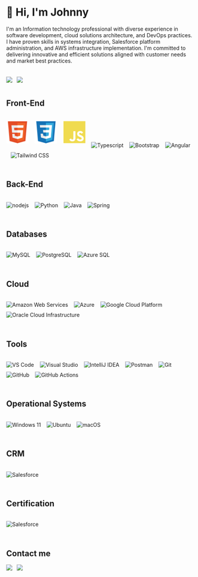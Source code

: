 # 👋 Hi, I'm Johnny
<div style="align: justify;">
I'm an Information technology professional with diverse experience in software development, cloud solutions architecture, and DevOps practices. I have proven skills in systems integration, Salesforce platform administration, and AWS infrastructure implementation. I'm committed to delivering innovative and efficient solutions aligned with customer needs and market best practices.
<div>
<br>
<br>

<div style="display: inline_block; align: center;">
  <img style="margin-bottom: 10px;" height="180em" src="https://github-readme-stats.vercel.app/api?username=johnnysoutodev&show_icons=true&theme=dark&include_all_commits=true&count_private=true&locale=en"/>&nbsp;&nbsp;
  <img style="margin-bottom: 10px;" height="180em" src="https://github-readme-stats.vercel.app/api/top-langs/?username=johnnysoutodev&layout=compact&langs_count=4&theme=dark&locale=en"/>&nbsp;&nbsp;
</div>

## Front-End

<div style="display: inline_block;"><br>  
  <img style="margin-bottom: 10px; align: center;" alt="HTML5" height="60" width="60" src="https://raw.githubusercontent.com/devicons/devicon/master/icons/html5/html5-original.svg">
  &nbsp;&nbsp;
  <img style="margin-bottom: 10px; align: center;" alt="CSS3" height="60" width="60" src="https://raw.githubusercontent.com/devicons/devicon/master/icons/css3/css3-original.svg">
  &nbsp;&nbsp;
  <img style="margin-bottom: 10px; align: center;" alt="JavaScript" height="60" width="60" src="https://raw.githubusercontent.com/devicons/devicon/master/icons/javascript/javascript-plain.svg">
  &nbsp;&nbsp;
  <img style="margin-bottom: 10px; align: center;" alt="Typescript" height="60" width="60" src="https://cdn.jsdelivr.net/gh/devicons/devicon@latest/icons/typescript/typescript-original.svg" />
  &nbsp;&nbsp;
  <img style="margin-bottom: 10px; align: center;" alt="Bootstrap" height="60" width="60" src="https://cdn.jsdelivr.net/gh/devicons/devicon@latest/icons/bootstrap/bootstrap-original.svg" />
  &nbsp;&nbsp;
  <img style="margin-bottom: 10px; align: center;" alt="Angular" height="60" width="60" src="https://cdn.jsdelivr.net/gh/devicons/devicon@latest/icons/angular/angular-original.svg" />
  &nbsp;&nbsp;
  <img style="margin-bottom: 10px; align: center;" alt="Tailwind CSS" height="60" width="60" src="https://cdn.jsdelivr.net/gh/devicons/devicon@latest/icons/tailwindcss/tailwindcss-original.svg" />
  &nbsp;&nbsp;
</div>
<br>

## Back-End

<div style="display: inline_block;"><br>
  <img style="margin-bottom: 10px; align: center;" alt="nodejs" height="60" width="60" src="https://cdn.jsdelivr.net/gh/devicons/devicon@latest/icons/nodejs/nodejs-original.svg" />
  &nbsp;&nbsp;
  <img style="margin-bottom: 10px; align: center;" alt="Python" height="60" width="60" src="https://cdn.jsdelivr.net/gh/devicons/devicon@latest/icons/python/python-original-wordmark.svg" />
  &nbsp;&nbsp;
  <img style="margin-bottom: 10px; align: center;" alt="Java" height="60" width="60" src="https://cdn.jsdelivr.net/gh/devicons/devicon/icons/java/java-original-wordmark.svg" />
  &nbsp;&nbsp;
  <img style="margin-bottom: 10px; align: center;" alt="Spring" height="60" width="60" src="https://cdn.jsdelivr.net/gh/devicons/devicon/icons/spring/spring-original.svg" />
  &nbsp;&nbsp;
</div>
<br>

## Databases

<div style="display: inline_block;"><br>
  <img style="margin-bottom: 10px; align: center;" alt="MySQL" height="60" width="60" src="https://cdn.jsdelivr.net/gh/devicons/devicon/icons/mysql/mysql-original-wordmark.svg" />
  &nbsp;&nbsp;
  <img style="margin-bottom: 10px; align: center;" alt="PostgreSQL" height="60" width="60" src="https://cdn.jsdelivr.net/gh/devicons/devicon@latest/icons/postgresql/postgresql-original-wordmark.svg" />
  &nbsp;&nbsp;
  <img style="margin-bottom: 10px; align: center;" alt="Azure SQL" height="60" width="60" src="https://cdn.jsdelivr.net/gh/devicons/devicon@latest/icons/azuresqldatabase/azuresqldatabase-original.svg" />
  &nbsp;&nbsp;
</div>
<br>

## Cloud

<div style="display: inline_block;"><br>
  <img style="margin-bottom: 10px; align: center;" alt="Amazon Web Services" height="60" width="60" src="https://cdn.jsdelivr.net/gh/devicons/devicon/icons/amazonwebservices/amazonwebservices-plain-wordmark.svg" />
  &nbsp;&nbsp;
  <img style="margin-bottom: 10px; align: center;" alt="Azure" height="60" width="60" src="https://cdn.jsdelivr.net/gh/devicons/devicon@latest/icons/azure/azure-original.svg" />
  &nbsp;&nbsp;
  <img style="margin-bottom: 10px; align: center;" alt="Google Cloud Platform" height="60" width="60" src="https://cdn.jsdelivr.net/gh/devicons/devicon@latest/icons/googlecloud/googlecloud-original.svg" />
  &nbsp;&nbsp;
  <img style="margin-bottom: 10px; align: center;" alt="Oracle Cloud Infrastructure" height="60" width="60" src="https://cdn.jsdelivr.net/gh/devicons/devicon@latest/icons/oracle/oracle-original.svg" />
  &nbsp;&nbsp;
</div>
<br>

## Tools

<div style="display: inline_block;"><br>  
  <img style="margin-bottom: 10px; align: center;" alt="VS Code" height="60" width="60" src="https://cdn.jsdelivr.net/gh/devicons/devicon@latest/icons/vscode/vscode-original.svg" />
  &nbsp;&nbsp;
  <img style="margin-bottom: 10px; align: center;" alt="Visual Studio" height="60" width="60" src="https://cdn.jsdelivr.net/gh/devicons/devicon@latest/icons/visualstudio/visualstudio-original.svg" />
  &nbsp;&nbsp;
  <img style="margin-bottom: 10px; align: center;" alt="IntelliJ IDEA" height="60" width="60" src="https://cdn.jsdelivr.net/gh/devicons/devicon@latest/icons/intellij/intellij-original.svg" />
  &nbsp;&nbsp;
  <img style="margin-bottom: 10px; align: center;" alt="Postman" height="60" width="60" src="https://cdn.jsdelivr.net/gh/devicons/devicon@latest/icons/postman/postman-original.svg" />
  &nbsp;&nbsp;
  <img style="margin-bottom: 10px; align: center;" alt="Git" height="60" width="60" src="https://cdn.jsdelivr.net/gh/devicons/devicon@latest/icons/git/git-original.svg" />
  &nbsp;&nbsp;
  <img style="margin-bottom: 10px; align: center;" alt="GitHub" style="background-color: #fff;" height="60" width="60" src="https://cdn.jsdelivr.net/gh/devicons/devicon@latest/icons/github/github-original.svg" />
  &nbsp;&nbsp;
  <img style="margin-bottom: 10px; align: center;" alt="GitHub Actions" height="60" width="60" src="https://cdn.jsdelivr.net/gh/devicons/devicon@latest/icons/githubactions/githubactions-original.svg" />
  &nbsp;&nbsp;
</div>


<br>

## Operational Systems

<div style="display: inline_block;"><br>  
  <img style="margin-bottom: 10px; align: center;" alt="Windows 11" height="60" width="60" src="https://cdn.jsdelivr.net/gh/devicons/devicon@latest/icons/windows11/windows11-original.svg" />
  &nbsp;&nbsp;
  <img style="margin-bottom: 10px; align: center;" alt="Ubuntu" height="60" width="60" src="https://cdn.jsdelivr.net/gh/devicons/devicon@latest/icons/ubuntu/ubuntu-original.svg" />
  &nbsp;&nbsp;
  <img style="margin-bottom: 10px; align: center;" alt="macOS" height="60" width="60" src="" />
  &nbsp;&nbsp;
</div>
<br>

## CRM

<div style="display: inline_block;"><br>  
  <img style="margin-bottom: 10px; align: center;" alt="Salesforce" height="120" width="120" src="https://cdn.jsdelivr.net/gh/devicons/devicon@latest/icons/salesforce/salesforce-original.svg" />
  &nbsp;&nbsp;
</div>
<br>

## Certification

<div style="display: inline_block;"><br>  
  <img style="margin-bottom: 10px; align: center;" alt="Salesforce" height="120" width="120" src="https://images.credly.com/size/680x680/images/00634f82-b07f-4bbd-a6bb-53de397fc3a6/image.png" />
  &nbsp;&nbsp;
</div>
<br>
  
## Contact me

<div style="display: inline_block;">
  <a href="https://www.linkedin.com/in/johnnysouto" target="_blank"><img src="https://img.shields.io/badge/-LinkedIn-%230077B5?style=for-the-badge&logo=linkedin&logoColor=white" /></a>
  &nbsp;
  <a href = "mailto:johnnyjnsgmail.com?subject=Find%20you%20on%20GitHub"><img src="https://img.shields.io/badge/-Gmail-%23333?style=for-the-badge&logo=gmail&logoColor=white" /></a>
</div>